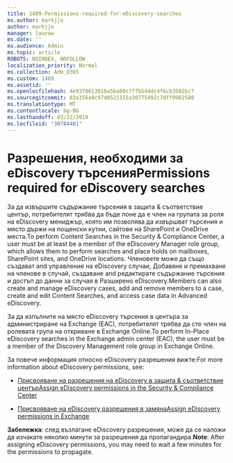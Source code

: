 ```yaml
---
title: 1489-Permissions-required-for-eDiscovery-searches
ms.author: markjjo
author: markjjo
manager: lauraw
ms.date: ''
ms.audience: Admin
ms.topic: article
ROBOTS: NOINDEX, NOFOLLOW
localization_priority: Normal
ms.collection: Adm_O365
ms.custom: 1489
ms.assetid: ''
ms.openlocfilehash: 4e937861381ba5ba00c7ffb544dc4f6cb3502bc7
ms.sourcegitcommit: 03a156a9c9740521155a30775492c7dff0982588
ms.translationtype: MT
ms.contentlocale: bg-BG
ms.lasthandoff: 03/22/2019
ms.locfileid: "30784401"
---
```

# <a name="permissions-required-for-ediscovery-searches"></a><span data-ttu-id="dbd17-102">Разрешения, необходими за eDiscovery търсения</span><span class="sxs-lookup"><span data-stu-id="dbd17-102">Permissions required for eDiscovery searches</span></span>

<span data-ttu-id="dbd17-103">За да извършите съдържание търсения в защита & съответствие център, потребителят трябва да бъде поне да е член на групата за роля на eDiscovery мениджър, която им позволява да извършват търсения и място държи на пощенски кутии, сайтове на SharePoint и OneDrive места.</span><span class="sxs-lookup"><span data-stu-id="dbd17-103">To perform Content Searches in the Security & Compliance Center, a user must be at least be a member of the eDiscovery Manager role group, which allows them to perform searches and place holds on mailboxes, SharePoint sites, and OneDrive locations.</span></span> <span data-ttu-id="dbd17-104">Членовете може да също създават and управление на eDiscovery случаи, Добавяне и премахване на членове в случай, създаване and редактирате съдържание търсения и достъп до данни за случая в Разширено eDiscovery.</span><span class="sxs-lookup"><span data-stu-id="dbd17-104">Members can also create and manage eDiscovery cases, add and remove members to a case, create and edit Content Searches, and access case data in Advanced eDiscovery.</span></span>

<span data-ttu-id="dbd17-105">За да изпълните на място eDiscovery търсения в центъра за администриране на Exchange (EAC), потребителят трябва да сте член на ролевата група на откриване в Exchange Online.</span><span class="sxs-lookup"><span data-stu-id="dbd17-105">To perform In-Place eDiscovery searches in the Exchange admin center (EAC), the user must be a member of the Discovery Management role group in Exchange Online.</span></span>

<span data-ttu-id="dbd17-106">За повече информация относно eDiscovery разрешения вижте:</span><span class="sxs-lookup"><span data-stu-id="dbd17-106">For more information about eDiscovery permissions, see:</span></span> 

- [<span data-ttu-id="dbd17-107">Присвояване на разрешения на eDiscovery в защита & съответствие център</span><span class="sxs-lookup"><span data-stu-id="dbd17-107">Assign eDiscovery permissions in the Security & Compliance Center</span></span>](https://docs.microsoft.com/office365/securitycompliance/assign-ediscovery-permissions)

- [<span data-ttu-id="dbd17-108">Присвояване на eDiscovery разрешения в замяна</span><span class="sxs-lookup"><span data-stu-id="dbd17-108">Assign eDiscovery permissions in Exchange</span></span>](https://docs.microsoft.com/exchange/security-and-compliance/in-place-ediscovery/assign-ediscovery-permissions)

<span data-ttu-id="dbd17-109">**Забележка**: след възлагане eDiscovery разрешения, може да се наложи да изчакате няколко минути за разрешения да пропагандира.</span><span class="sxs-lookup"><span data-stu-id="dbd17-109">**Note**: After assigning eDiscovery permissions, you may need to wait a few minutes for the permissions to propagate.</span></span>
